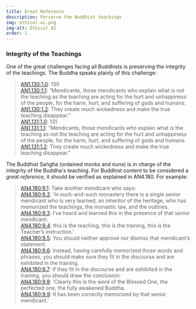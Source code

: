 ```yaml
---
title: Great Reference
description: Perserve the Buddhist teachings
img: ethical-ai.png
img-alt: Ethical AI
order: 1
---
```


### Integrity of the Teachings

One of the great challenges facing all Buddhists is preserving the integrity of the teachings. The Buddha speaks plainly of this challenge:

> [AN1.130:1.0](https://suttacentral.net/an1.130/en/sujato#an1.130:1.0): 130  
> [AN1.130:1.1](https://suttacentral.net/an1.130/en/sujato#an1.130:1.1): “Mendicants, those mendicants who explain what is not the teaching as the teaching are acting for the hurt and unhappiness of the people, for the harm, hurt, and suffering of gods and humans.  
> [AN1.130:1.2](https://suttacentral.net/an1.130/en/sujato#an1.130:1.2): They create much wickedness and make the true teaching disappear.”  
> [AN1.131:1.0](https://suttacentral.net/an1.131/en/sujato#an1.131:1.0): 131  
> [AN1.131:1.1](https://suttacentral.net/an1.131/en/sujato#an1.131:1.1): “Mendicants, those mendicants who explain what is the teaching as not the teaching are acting for the hurt and unhappiness of the people, for the harm, hurt, and suffering of gods and humans.  
> [AN1.131:1.2](https://suttacentral.net/an1.131/en/sujato#an1.131:1.2): They create much wickedness and make the true teaching disappear.”  

The Buddhist Saṅgha (ordained monks and nuns) is in charge of the integrity of the Buddha's teaching.
For Buddhist content to be considered a _great reference_, it should be verified as explained in AN4.180. For example:

> [AN4.180:9.1](https://suttacentral.net/an4.180/en/sujato#an4.180:9.1): Take another mendicant who says:  
> [AN4.180:9.2](https://suttacentral.net/an4.180/en/sujato#an4.180:9.2): ‘In such-and-such monastery there is a single senior mendicant who is very learned, an inheritor of the heritage, who has memorized the teachings, the monastic law, and the outlines.  
> [AN4.180:9.3](https://suttacentral.net/an4.180/en/sujato#an4.180:9.3): I’ve heard and learned this in the presence of that senior mendicant:  
> [AN4.180:9.4](https://suttacentral.net/an4.180/en/sujato#an4.180:9.4): this is the teaching, this is the training, this is the Teacher’s instruction.’  
> [AN4.180:9.5](https://suttacentral.net/an4.180/en/sujato#an4.180:9.5): You should neither approve nor dismiss that mendicant’s statement.  
> [AN4.180:9.6](https://suttacentral.net/an4.180/en/sujato#an4.180:9.6): Instead, having carefully memorized those words and phrases, you should make sure they fit in the discourse and are exhibited in the training.  
> [AN4.180:9.7](https://suttacentral.net/an4.180/en/sujato#an4.180:9.7): If they fit in the discourse and are exhibited in the training, you should draw the conclusion:  
> [AN4.180:9.8](https://suttacentral.net/an4.180/en/sujato#an4.180:9.8): ‘Clearly this is the word of the Blessed One, the perfected one, the fully awakened Buddha.  
> [AN4.180:9.9](https://suttacentral.net/an4.180/en/sujato#an4.180:9.9): It has been correctly memorized by that senior mendicant.’  


